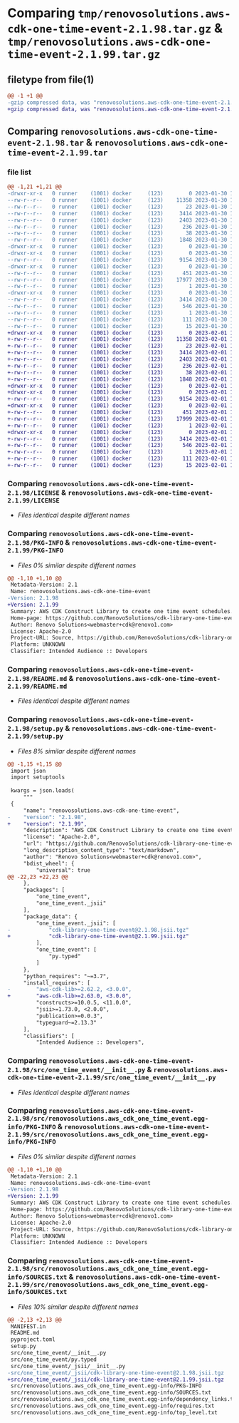 # Comparing `tmp/renovosolutions.aws-cdk-one-time-event-2.1.98.tar.gz` & `tmp/renovosolutions.aws-cdk-one-time-event-2.1.99.tar.gz`

## filetype from file(1)

```diff
@@ -1 +1 @@
-gzip compressed data, was "renovosolutions.aws-cdk-one-time-event-2.1.98.tar", last modified: Mon Jan 30 13:54:13 2023, max compression
+gzip compressed data, was "renovosolutions.aws-cdk-one-time-event-2.1.99.tar", last modified: Wed Feb  1 13:35:45 2023, max compression
```

## Comparing `renovosolutions.aws-cdk-one-time-event-2.1.98.tar` & `renovosolutions.aws-cdk-one-time-event-2.1.99.tar`

### file list

```diff
@@ -1,21 +1,21 @@
-drwxr-xr-x   0 runner    (1001) docker     (123)        0 2023-01-30 13:54:13.369759 renovosolutions.aws-cdk-one-time-event-2.1.98/
--rw-r--r--   0 runner    (1001) docker     (123)    11358 2023-01-30 13:54:00.000000 renovosolutions.aws-cdk-one-time-event-2.1.98/LICENSE
--rw-r--r--   0 runner    (1001) docker     (123)       23 2023-01-30 13:54:00.000000 renovosolutions.aws-cdk-one-time-event-2.1.98/MANIFEST.in
--rw-r--r--   0 runner    (1001) docker     (123)     3414 2023-01-30 13:54:13.365759 renovosolutions.aws-cdk-one-time-event-2.1.98/PKG-INFO
--rw-r--r--   0 runner    (1001) docker     (123)     2403 2023-01-30 13:54:00.000000 renovosolutions.aws-cdk-one-time-event-2.1.98/README.md
--rw-r--r--   0 runner    (1001) docker     (123)      236 2023-01-30 13:54:00.000000 renovosolutions.aws-cdk-one-time-event-2.1.98/pyproject.toml
--rw-r--r--   0 runner    (1001) docker     (123)       38 2023-01-30 13:54:13.369759 renovosolutions.aws-cdk-one-time-event-2.1.98/setup.cfg
--rw-r--r--   0 runner    (1001) docker     (123)     1848 2023-01-30 13:54:00.000000 renovosolutions.aws-cdk-one-time-event-2.1.98/setup.py
-drwxr-xr-x   0 runner    (1001) docker     (123)        0 2023-01-30 13:54:13.365759 renovosolutions.aws-cdk-one-time-event-2.1.98/src/
-drwxr-xr-x   0 runner    (1001) docker     (123)        0 2023-01-30 13:54:13.365759 renovosolutions.aws-cdk-one-time-event-2.1.98/src/one_time_event/
--rw-r--r--   0 runner    (1001) docker     (123)     9154 2023-01-30 13:54:00.000000 renovosolutions.aws-cdk-one-time-event-2.1.98/src/one_time_event/__init__.py
-drwxr-xr-x   0 runner    (1001) docker     (123)        0 2023-01-30 13:54:13.365759 renovosolutions.aws-cdk-one-time-event-2.1.98/src/one_time_event/_jsii/
--rw-r--r--   0 runner    (1001) docker     (123)      451 2023-01-30 13:54:00.000000 renovosolutions.aws-cdk-one-time-event-2.1.98/src/one_time_event/_jsii/__init__.py
--rw-r--r--   0 runner    (1001) docker     (123)    17977 2023-01-30 13:54:00.000000 renovosolutions.aws-cdk-one-time-event-2.1.98/src/one_time_event/_jsii/cdk-library-one-time-event@2.1.98.jsii.tgz
--rw-r--r--   0 runner    (1001) docker     (123)        1 2023-01-30 13:54:00.000000 renovosolutions.aws-cdk-one-time-event-2.1.98/src/one_time_event/py.typed
-drwxr-xr-x   0 runner    (1001) docker     (123)        0 2023-01-30 13:54:13.365759 renovosolutions.aws-cdk-one-time-event-2.1.98/src/renovosolutions.aws_cdk_one_time_event.egg-info/
--rw-r--r--   0 runner    (1001) docker     (123)     3414 2023-01-30 13:54:12.000000 renovosolutions.aws-cdk-one-time-event-2.1.98/src/renovosolutions.aws_cdk_one_time_event.egg-info/PKG-INFO
--rw-r--r--   0 runner    (1001) docker     (123)      546 2023-01-30 13:54:13.000000 renovosolutions.aws-cdk-one-time-event-2.1.98/src/renovosolutions.aws_cdk_one_time_event.egg-info/SOURCES.txt
--rw-r--r--   0 runner    (1001) docker     (123)        1 2023-01-30 13:54:12.000000 renovosolutions.aws-cdk-one-time-event-2.1.98/src/renovosolutions.aws_cdk_one_time_event.egg-info/dependency_links.txt
--rw-r--r--   0 runner    (1001) docker     (123)      111 2023-01-30 13:54:13.000000 renovosolutions.aws-cdk-one-time-event-2.1.98/src/renovosolutions.aws_cdk_one_time_event.egg-info/requires.txt
--rw-r--r--   0 runner    (1001) docker     (123)       15 2023-01-30 13:54:13.000000 renovosolutions.aws-cdk-one-time-event-2.1.98/src/renovosolutions.aws_cdk_one_time_event.egg-info/top_level.txt
+drwxr-xr-x   0 runner    (1001) docker     (123)        0 2023-02-01 13:35:45.175474 renovosolutions.aws-cdk-one-time-event-2.1.99/
+-rw-r--r--   0 runner    (1001) docker     (123)    11358 2023-02-01 13:35:30.000000 renovosolutions.aws-cdk-one-time-event-2.1.99/LICENSE
+-rw-r--r--   0 runner    (1001) docker     (123)       23 2023-02-01 13:35:30.000000 renovosolutions.aws-cdk-one-time-event-2.1.99/MANIFEST.in
+-rw-r--r--   0 runner    (1001) docker     (123)     3414 2023-02-01 13:35:45.175474 renovosolutions.aws-cdk-one-time-event-2.1.99/PKG-INFO
+-rw-r--r--   0 runner    (1001) docker     (123)     2403 2023-02-01 13:35:30.000000 renovosolutions.aws-cdk-one-time-event-2.1.99/README.md
+-rw-r--r--   0 runner    (1001) docker     (123)      236 2023-02-01 13:35:30.000000 renovosolutions.aws-cdk-one-time-event-2.1.99/pyproject.toml
+-rw-r--r--   0 runner    (1001) docker     (123)       38 2023-02-01 13:35:45.175474 renovosolutions.aws-cdk-one-time-event-2.1.99/setup.cfg
+-rw-r--r--   0 runner    (1001) docker     (123)     1848 2023-02-01 13:35:30.000000 renovosolutions.aws-cdk-one-time-event-2.1.99/setup.py
+drwxr-xr-x   0 runner    (1001) docker     (123)        0 2023-02-01 13:35:45.175474 renovosolutions.aws-cdk-one-time-event-2.1.99/src/
+drwxr-xr-x   0 runner    (1001) docker     (123)        0 2023-02-01 13:35:45.175474 renovosolutions.aws-cdk-one-time-event-2.1.99/src/one_time_event/
+-rw-r--r--   0 runner    (1001) docker     (123)     9154 2023-02-01 13:35:30.000000 renovosolutions.aws-cdk-one-time-event-2.1.99/src/one_time_event/__init__.py
+drwxr-xr-x   0 runner    (1001) docker     (123)        0 2023-02-01 13:35:45.175474 renovosolutions.aws-cdk-one-time-event-2.1.99/src/one_time_event/_jsii/
+-rw-r--r--   0 runner    (1001) docker     (123)      451 2023-02-01 13:35:30.000000 renovosolutions.aws-cdk-one-time-event-2.1.99/src/one_time_event/_jsii/__init__.py
+-rw-r--r--   0 runner    (1001) docker     (123)    17999 2023-02-01 13:35:30.000000 renovosolutions.aws-cdk-one-time-event-2.1.99/src/one_time_event/_jsii/cdk-library-one-time-event@2.1.99.jsii.tgz
+-rw-r--r--   0 runner    (1001) docker     (123)        1 2023-02-01 13:35:30.000000 renovosolutions.aws-cdk-one-time-event-2.1.99/src/one_time_event/py.typed
+drwxr-xr-x   0 runner    (1001) docker     (123)        0 2023-02-01 13:35:45.175474 renovosolutions.aws-cdk-one-time-event-2.1.99/src/renovosolutions.aws_cdk_one_time_event.egg-info/
+-rw-r--r--   0 runner    (1001) docker     (123)     3414 2023-02-01 13:35:44.000000 renovosolutions.aws-cdk-one-time-event-2.1.99/src/renovosolutions.aws_cdk_one_time_event.egg-info/PKG-INFO
+-rw-r--r--   0 runner    (1001) docker     (123)      546 2023-02-01 13:35:45.000000 renovosolutions.aws-cdk-one-time-event-2.1.99/src/renovosolutions.aws_cdk_one_time_event.egg-info/SOURCES.txt
+-rw-r--r--   0 runner    (1001) docker     (123)        1 2023-02-01 13:35:44.000000 renovosolutions.aws-cdk-one-time-event-2.1.99/src/renovosolutions.aws_cdk_one_time_event.egg-info/dependency_links.txt
+-rw-r--r--   0 runner    (1001) docker     (123)      111 2023-02-01 13:35:45.000000 renovosolutions.aws-cdk-one-time-event-2.1.99/src/renovosolutions.aws_cdk_one_time_event.egg-info/requires.txt
+-rw-r--r--   0 runner    (1001) docker     (123)       15 2023-02-01 13:35:45.000000 renovosolutions.aws-cdk-one-time-event-2.1.99/src/renovosolutions.aws_cdk_one_time_event.egg-info/top_level.txt
```

### Comparing `renovosolutions.aws-cdk-one-time-event-2.1.98/LICENSE` & `renovosolutions.aws-cdk-one-time-event-2.1.99/LICENSE`

 * *Files identical despite different names*

### Comparing `renovosolutions.aws-cdk-one-time-event-2.1.98/PKG-INFO` & `renovosolutions.aws-cdk-one-time-event-2.1.99/PKG-INFO`

 * *Files 0% similar despite different names*

```diff
@@ -1,10 +1,10 @@
 Metadata-Version: 2.1
 Name: renovosolutions.aws-cdk-one-time-event
-Version: 2.1.98
+Version: 2.1.99
 Summary: AWS CDK Construct Library to create one time event schedules.
 Home-page: https://github.com/RenovoSolutions/cdk-library-one-time-event.git
 Author: Renovo Solutions<webmaster+cdk@renovo1.com>
 License: Apache-2.0
 Project-URL: Source, https://github.com/RenovoSolutions/cdk-library-one-time-event.git
 Platform: UNKNOWN
 Classifier: Intended Audience :: Developers
```

### Comparing `renovosolutions.aws-cdk-one-time-event-2.1.98/README.md` & `renovosolutions.aws-cdk-one-time-event-2.1.99/README.md`

 * *Files identical despite different names*

### Comparing `renovosolutions.aws-cdk-one-time-event-2.1.98/setup.py` & `renovosolutions.aws-cdk-one-time-event-2.1.99/setup.py`

 * *Files 8% similar despite different names*

```diff
@@ -1,15 +1,15 @@
 import json
 import setuptools
 
 kwargs = json.loads(
     """
 {
     "name": "renovosolutions.aws-cdk-one-time-event",
-    "version": "2.1.98",
+    "version": "2.1.99",
     "description": "AWS CDK Construct Library to create one time event schedules.",
     "license": "Apache-2.0",
     "url": "https://github.com/RenovoSolutions/cdk-library-one-time-event.git",
     "long_description_content_type": "text/markdown",
     "author": "Renovo Solutions<webmaster+cdk@renovo1.com>",
     "bdist_wheel": {
         "universal": true
@@ -22,23 +22,23 @@
     },
     "packages": [
         "one_time_event",
         "one_time_event._jsii"
     ],
     "package_data": {
         "one_time_event._jsii": [
-            "cdk-library-one-time-event@2.1.98.jsii.tgz"
+            "cdk-library-one-time-event@2.1.99.jsii.tgz"
         ],
         "one_time_event": [
             "py.typed"
         ]
     },
     "python_requires": "~=3.7",
     "install_requires": [
-        "aws-cdk-lib>=2.62.2, <3.0.0",
+        "aws-cdk-lib>=2.63.0, <3.0.0",
         "constructs>=10.0.5, <11.0.0",
         "jsii>=1.73.0, <2.0.0",
         "publication>=0.0.3",
         "typeguard~=2.13.3"
     ],
     "classifiers": [
         "Intended Audience :: Developers",
```

### Comparing `renovosolutions.aws-cdk-one-time-event-2.1.98/src/one_time_event/__init__.py` & `renovosolutions.aws-cdk-one-time-event-2.1.99/src/one_time_event/__init__.py`

 * *Files identical despite different names*

### Comparing `renovosolutions.aws-cdk-one-time-event-2.1.98/src/renovosolutions.aws_cdk_one_time_event.egg-info/PKG-INFO` & `renovosolutions.aws-cdk-one-time-event-2.1.99/src/renovosolutions.aws_cdk_one_time_event.egg-info/PKG-INFO`

 * *Files 0% similar despite different names*

```diff
@@ -1,10 +1,10 @@
 Metadata-Version: 2.1
 Name: renovosolutions.aws-cdk-one-time-event
-Version: 2.1.98
+Version: 2.1.99
 Summary: AWS CDK Construct Library to create one time event schedules.
 Home-page: https://github.com/RenovoSolutions/cdk-library-one-time-event.git
 Author: Renovo Solutions<webmaster+cdk@renovo1.com>
 License: Apache-2.0
 Project-URL: Source, https://github.com/RenovoSolutions/cdk-library-one-time-event.git
 Platform: UNKNOWN
 Classifier: Intended Audience :: Developers
```

### Comparing `renovosolutions.aws-cdk-one-time-event-2.1.98/src/renovosolutions.aws_cdk_one_time_event.egg-info/SOURCES.txt` & `renovosolutions.aws-cdk-one-time-event-2.1.99/src/renovosolutions.aws_cdk_one_time_event.egg-info/SOURCES.txt`

 * *Files 10% similar despite different names*

```diff
@@ -2,13 +2,13 @@
 MANIFEST.in
 README.md
 pyproject.toml
 setup.py
 src/one_time_event/__init__.py
 src/one_time_event/py.typed
 src/one_time_event/_jsii/__init__.py
-src/one_time_event/_jsii/cdk-library-one-time-event@2.1.98.jsii.tgz
+src/one_time_event/_jsii/cdk-library-one-time-event@2.1.99.jsii.tgz
 src/renovosolutions.aws_cdk_one_time_event.egg-info/PKG-INFO
 src/renovosolutions.aws_cdk_one_time_event.egg-info/SOURCES.txt
 src/renovosolutions.aws_cdk_one_time_event.egg-info/dependency_links.txt
 src/renovosolutions.aws_cdk_one_time_event.egg-info/requires.txt
 src/renovosolutions.aws_cdk_one_time_event.egg-info/top_level.txt
```

